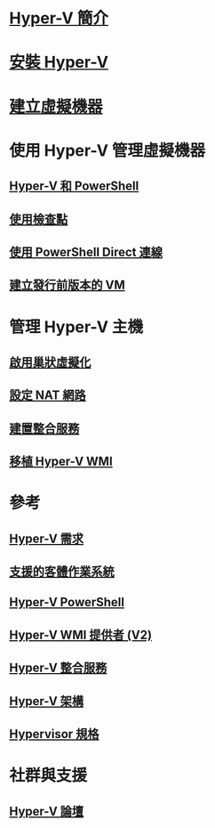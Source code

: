 # [Hyper-V 簡介](./about/index.md)
# [安裝 Hyper-V](quick-start/enable-hyper-v.md)
# [建立虛擬機器](quick-start/quick-create-virtual-machine.md)
# 使用 Hyper-V 管理虛擬機器
## [Hyper-V 和 PowerShell](quick-start/try-hyper-v-powershell.md)
## [使用檢查點](user-guide/checkpoints.md)
## [使用 PowerShell Direct 連線](user-guide/powershell-direct.md)
## [建立發行前版本的 VM](user-guide/create-pre-release-vm.md) 
# 管理 Hyper-V 主機
## [啟用巢狀虛擬化](user-guide/nested-virtualization.md)
## [設定 NAT 網路](user-guide/setup-nat-network.md)
## [建置整合服務](user-guide/make-integration-service.md)
## [移植 Hyper-V WMI](user-guide/refactor-wmiv1-to-wmiv2.md)
# 參考
## [Hyper-V 需求](reference/hyper-v-requirements.md)
## [支援的客體作業系統](about/supported-guest-os.md)
## [Hyper-V PowerShell](https://technet.microsoft.com/library/hh848559.aspx)
## [Hyper-V WMI 提供者 (V2)](https://msdn.microsoft.com/library/hh850319.aspx)
## [Hyper-V 整合服務](reference/integration-services.md)
## [Hyper-V 架構](reference/hyper-v-architecture.md)
## [Hypervisor 規格](reference/tlfs.md)
# 社群與支援
## [Hyper-V 論壇](https://social.technet.microsoft.com/Forums/windowsserver/en-US/home?forum=winserverhyperv)
